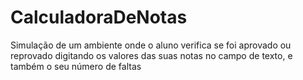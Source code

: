 <h1>CalculadoraDeNotas</h1>

<p> Simulação de um ambiente onde o aluno verifica se foi aprovado ou reprovado digitando os valores das suas notas no campo de texto, e também o seu número de faltas</p>
